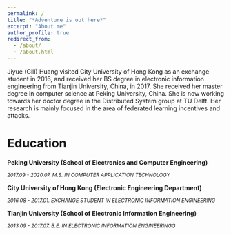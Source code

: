 ```yaml
---
permalink: /
title: "*Adventure is out here*"
excerpt: "About me"
author_profile: true
redirect_from: 
  - /about/
  - /about.html
---
```


Jiyue (Gill) Huang visited City University of Hong Kong as an exchange student in 2016, and received her BS degree in electronic information engineering from Tianjin University, China, in 2017. She received her master degree in computer science at Peking University, China. She is now working towards her doctor degree in the Distributed System group at TU Delft. Her research is mainly focused in the area of federated learning incentives and attacks.

Education
======

**Peking University (School of Electronics and Computer Engineering)**

*<small>2017.09 - 2020.07. M.S. IN COMPUTER APPLICATION TECHNOLOGY</small>*


**City University of Hong Kong (Electronic Engineering Department)**

*<small>2016.08 - 2017.01. EXCHANGE STUDENT IN ELECTRONIC INFORMATION ENGINEERING</small>*

**Tianjin University (School of Electronic Information Engineering)**

*<small>2013.09 - 2017.07. B.E. IN ELECTRONIC INFORMATION ENGINEERINGG</small>*

